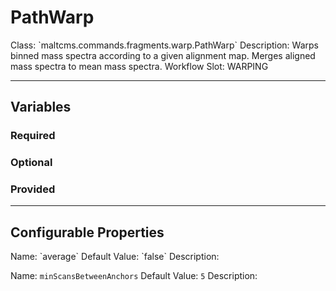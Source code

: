 <h1>PathWarp</h1>
Class: `maltcms.commands.fragments.warp.PathWarp`
Description: Warps binned mass spectra according to a given alignment map. Merges aligned mass spectra to mean mass spectra.
Workflow Slot: WARPING

---

<h2>Variables</h2>
<h3>Required</h3>

<h3>Optional</h3>

<h3>Provided</h3>


---

<h2>Configurable Properties</h2>
Name: `average`
Default Value: `false`
Description: 

Name: `minScansBetweenAnchors`
Default Value: `5`
Description: 


